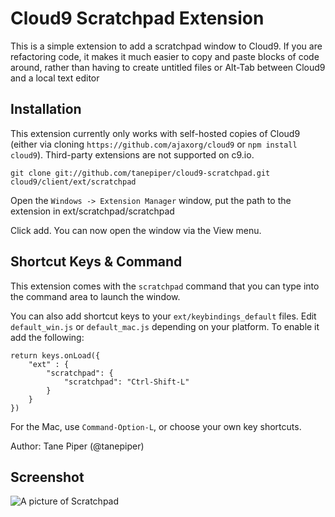 Cloud9 Scratchpad Extension
==================================

This is a simple extension to add a scratchpad window to Cloud9. If you are
refactoring code, it makes it much easier to copy and paste blocks of code
around, rather than having to create untitled files or Alt-Tab between Cloud9
and a local text editor

Installation
------------

This extension currently only works with self-hosted copies of Cloud9 (either via
cloning `https://github.com/ajaxorg/cloud9` or `npm install cloud9`).  Third-party
extensions are not supported on c9.io.

    git clone git://github.com/tanepiper/cloud9-scratchpad.git cloud9/client/ext/scratchpad

Open the `Windows -> Extension Manager` window, put the path to the extension in
    ext/scratchpad/scratchpad

Click add.  You can now open the window via the View menu.

Shortcut Keys & Command
-----------------------
This extension comes with the `scratchpad` command that you can type into the
command area to launch the window.

You can also add shortcut keys to your `ext/keybindings_default` files.  Edit
`default_win.js` or `default_mac.js` depending on your platform.  To enable
it add the following:

    return keys.onLoad({
        "ext" : {
            "scratchpad": {
                "scratchpad": "Ctrl-Shift-L"   
            }
        }
    })

For the Mac, use `Command-Option-L`, or choose your own key shortcuts.

Author: Tane Piper (@tanepiper)

Screenshot
----------
![A picture of Scratchpad](http://dl.dropbox.com/u/147175/scratchpad.png)